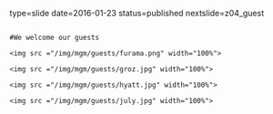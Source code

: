 type=slide
date=2016-01-23
status=published
nextslide=z04_guest
~~~~~~

#We welcome our guests

<img src ="/img/mgm/guests/furama.png" width="100%">

<img src ="/img/mgm/guests/groz.jpg" width="100%">

<img src ="/img/mgm/guests/hyatt.jpg" width="100%">

<img src ="/img/mgm/guests/july.jpg" width="100%">

